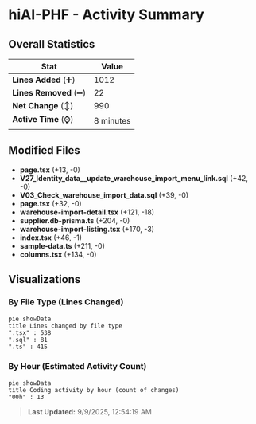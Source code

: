 # hiAI-PHF - Activity Summary 

## Overall Statistics

| Stat                   | Value                                                             |
| ---------------------- | ----------------------------------------------------------------- |
| **Lines Added** (➕)   | 1012                                          |
| **Lines Removed** (➖) | 22                                        |
| **Net Change** (↕)    | 990                |
| **Active Time** (⌚)   | 8 minutes |


## Modified Files
- **page.tsx** (+13, -0)
- **V27_Identity_data__update_warehouse_import_menu_link.sql** (+42, -0)
- **V03_Check_warehouse_import_data.sql** (+39, -0)
- **page.tsx** (+32, -0)
- **warehouse-import-detail.tsx** (+121, -18)
- **supplier.db-prisma.ts** (+204, -0)
- **warehouse-import-listing.tsx** (+170, -3)
- **index.tsx** (+46, -1)
- **sample-data.ts** (+211, -0)
- **columns.tsx** (+134, -0)

## Visualizations

### By File Type (Lines Changed)

```mermaid
pie showData
title Lines changed by file type
".tsx" : 538
".sql" : 81
".ts" : 415
```

### By Hour (Estimated Activity Count)

```mermaid
pie showData
title Coding activity by hour (count of changes)
"00h" : 13
```


> **Last Updated:** 9/9/2025, 12:54:19 AM